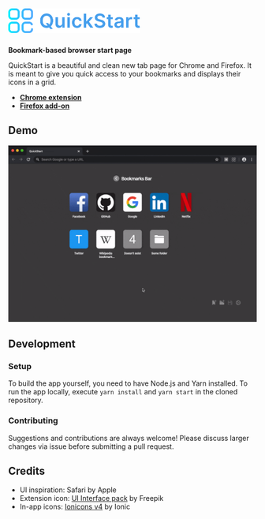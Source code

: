 # <img src="./.github/icon-with-text.svg" height="50" alt="QuickStart" />

**Bookmark-based browser start page**

QuickStart is a beautiful and clean new tab page for Chrome and Firefox. It is meant to give you quick access to your bookmarks and displays their icons in a grid.

- [**Chrome extension**](https://chrome.google.com/webstore/detail/quickstart/nbiomkiioloimkmidmeahdcjggilcdmp)
- [**Firefox add-on**](https://addons.mozilla.org/en-US/firefox/addon/quickstart)

## Demo

![Demo](./.github/demo.gif)

## Development

### Setup

To build the app yourself, you need to have Node.js and Yarn installed. To run the app locally, execute `yarn install` and `yarn start` in the cloned repository.

### Contributing

Suggestions and contributions are always welcome! Please discuss larger changes via issue before submitting a pull request.

## Credits

- UI inspiration: Safari by Apple
- Extension icon: [UI Interface pack](https://www.flaticon.com/packs/ui-interface-24) by Freepik
- In-app icons: [Ionicons v4](https://ionicons.com/v4) by Ionic
